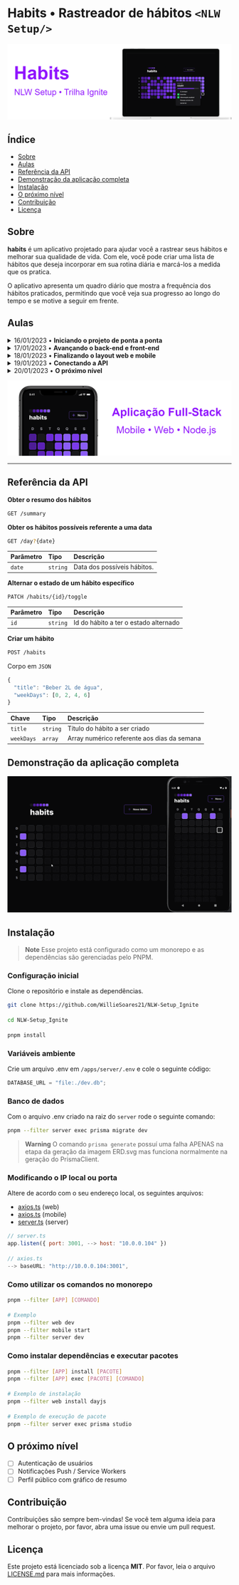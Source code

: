 # Habits • Rastreador de hábitos `<NLW Setup/>`

![](./.github/banner1.png)

## Índice

- [Sobre](#sobre)
- [Aulas](#aulas)
- [Referência da API](#referência-da-api)
- [Demonstração da aplicação completa](#demonstração-da-aplicação-completa)
- [Instalação](#instalação)
- [O próximo nível](#o-próximo-nível)
- [Contribuição](#contribuição)
- [Licença](#licença)

## Sobre

**habits** é um aplicativo projetado para ajudar você a rastrear seus hábitos e melhorar sua qualidade de vida. Com ele, você pode criar uma lista de hábitos que deseja incorporar em sua rotina diária e marcá-los a medida que os pratica.

O aplicativo apresenta um quadro diário que mostra a frequência dos hábitos praticados, permitindo que você veja sua progresso ao longo do tempo e se motive a seguir em frente.

## Aulas

<details>
  <summary>16/01/2023 • <b>Iniciando o projeto de ponta a ponta</b></summary>
    Foi ensinado de forma rápida a base dos 3 apps que serão desenvolvidos. Logo no início foi apresentado a configuração do servidor com a biblioteca fastify, em seguida a criação com projeto React com Vite e o uso do Tailwind e por último, a criação e configuração do app mobile com Expo e React Native.
</details>

<details>
  <summary>17/01/2023 • <b>Avançando o back-end e front-end</b></summary>
    Foi ensinada a criação de rotas no backend e também a validação de dados com zod e integração ao banco de dados com prisma. No Frontend foi criado novos componentes e ensinado técnicas para lidar com datas e resolver dificuldades específicas do projeto. Por último no app mobile, a utilização do Nativewind para estilização como a do Tailwind na web, também foram adicionados componentes novos e reaproveitado algumas funções da web para lidar com datas.
</details>

<details>
  <summary>18/01/2023 • <b>Finalizando o layout web e mobile</b></summary>
    Foram concluídas as últimas duas rotas do backend e ensinado o momento certo de se compor query SQL a mão. No frontend foi ensinado o uso da biblioteca Radix-UI para criação de componentes com acessibilidade pré configurada e técnicas para estilização com classes condicionais usando o pacote clsx. Por último no app mobile foi ensinado a criação de novas telas e a navegação usando o React Navigator, também foi ensinado a passar propriedades por contexto entre rotas.
</details>

<details>
  <summary>19/01/2023 • <b>Conectando a API</b></summary>
    Nessa aula o foco foi nos dois projetos frontend, web e mobile. Foi ensinado a buscar dados da API construída no backend usando o useEffect e axios, assim como a transmissão de dados do formulário para a API e toda a integração dos dados recebidos para compor a interface do app web. No app mobile foi feito um processo muito semelhante onde os dados do backend foram conectados com a interface e as informações do formulário de criação de hábito transmitidas para API.
</details>

<details>
  <summary>20/01/2023 • <b>O próximo nível</b></summary>
    Foi concluída toda a integração dos dados com a lista de hábitos exibida no gráfico diário tanto da web, quanto do mobile. Também foram feitas algumas modificações no estilo e animações para que as operações que fossem apresentadas de forma suave.
</details>

![](./.github/banner2.png)

---

## Referência da API

**Obter o resumo dos hábitos**

```bash
GET /summary
```

**Obter os hábitos possíveis referente a uma data**

```bash
GET /day?{date}
```

| Parâmetro | Tipo     | Descrição                   |
| :-------- | :------- | :-------------------------- |
| `date`    | `string` | Data dos possíveis hábitos. |

**Alternar o estado de um hábito específico**

```bash
PATCH /habits/{id}/toggle
```

| Parâmetro | Tipo     | Descrição                             |
| :-------- | :------- | :------------------------------------ |
| `id`      | `string` | Id do hábito a ter o estado alternado |

**Criar um hábito**

```bash
POST /habits
```

Corpo em `JSON`

```js
{
  "title": "Beber 2L de água",
  "weekDays": [0, 2, 4, 6]
}
```

| Chave      | Tipo     | Descrição                                   |
| :--------- | :------- | :------------------------------------------ |
| `title`    | `string` | Título do hábito a ser criado               |
| `weekDays` | `array`  | Array numérico referente aos dias da semana |

## Demonstração da aplicação completa

![](./.github/demo.gif)

## Instalação

> **Note**
> Esse projeto está configurado como um monorepo e as dependências são gerenciadas pelo PNPM.

### Configuração inicial

Clone o repositório e instale as dependências.

```bash
git clone https://github.com/WillieSoares21/NLW-Setup_Ignite

cd NLW-Setup_Ignite

pnpm install
```

### Variáveis ambiente

Crie um arquivo .env em `/apps/server/.env` e cole o seguinte código:

```js
DATABASE_URL = "file:./dev.db";
```

### Banco de dados

Com o arquivo .env criado na raiz do `server` rode o seguinte comando:

```bash
pnpm --filter server exec prisma migrate dev
```

> **Warning**
> O comando `prisma generate` possuí uma falha APENAS na etapa da geração da imagem ERD.svg mas funciona normalmente na geração do PrismaClient.

### Modificando o IP local ou porta

Altere de acordo com o seu endereço local, os seguintes arquivos:

- [axios.ts](./apps/web/src/lib/axios.ts) (web)
- [axios.ts](./apps/mobile/src/lib/axios.ts) (mobile)
- [server.ts](./apps/server/src/server.ts) (server)

```js
// server.ts
app.listen({ port: 3001, --> host: "10.0.0.104" })

// axios.ts
--> baseURL: "http://10.0.0.104:3001",
```

### Como utilizar os comandos no monorepo

```bash
pnpm --filter [APP] [COMANDO]

# Exemplo
pnpm --filter web dev
pnpm --filter mobile start
pnpm --filter server dev
```

### Como instalar dependências e executar pacotes

```bash
pnpm --filter [APP] install [PACOTE]
pnpm --filter [APP] exec [PACOTE] [COMANDO]

# Exemplo de instalação
pnpm --filter web install dayjs

# Exemplo de execução de pacote
pnpm --filter server exec prisma studio
```

## O próximo nível

- [ ] Autenticação de usuários
- [ ] Notificações Push / Service Workers
- [ ] Perfil público com gráfico de resumo

## Contribuição

Contribuições são sempre bem-vindas! Se você tem alguma ideia para melhorar o projeto, por favor, abra uma issue ou envie um pull request.

## Licença

Este projeto está licenciado sob a licença **MIT**. Por favor, leia o arquivo [LICENSE.md](./LICENSE.md) para mais informações.

